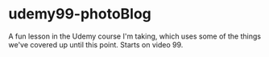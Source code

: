 # udemy99-photoBlog
A fun lesson in the Udemy course I'm taking, which uses some of the things we've covered up until this point. Starts on video 99.
